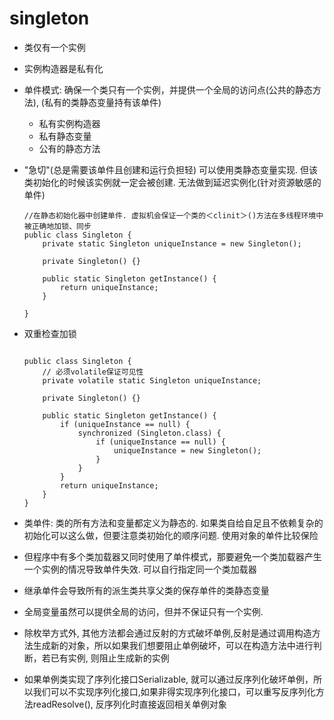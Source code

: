 # singleton

- 类仅有一个实例

- 实例构造器是私有化

- 单件模式: 确保一个类只有一个实例，并提供一个全局的访问点(公共的静态方法), (私有的类静态变量持有该单件)
    - 私有实例构造器
    - 私有静态变量
    - 公有的静态方法

- "急切"(总是需要该单件且创建和运行负担轻) 可以使用类静态变量实现. 但该类初始化的时候该实例就一定会被创建. 无法做到延迟实例化(针对资源敏感的单件)
    ```
    //在静态初始化器中创建单件. 虚拟机会保证一个类的＜clinit＞()方法在多线程环境中被正确地加锁、同步
    public class Singleton {
        private static Singleton uniqueInstance = new Singleton();
     
        private Singleton() {}
     
        public static Singleton getInstance() {
            return uniqueInstance;
        }
        
    }
    ```
    
- 双重检查加锁
    ```
    
    public class Singleton {
        // 必须volatile保证可见性
        private volatile static Singleton uniqueInstance;
     
        private Singleton() {}
     
        public static Singleton getInstance() {
            if (uniqueInstance == null) {
                synchronized (Singleton.class) {
                    if (uniqueInstance == null) {
                        uniqueInstance = new Singleton();
                    }
                }
            }
            return uniqueInstance;
        }
    }
    ```
    
- 类单件: 类的所有方法和变量都定义为静态的. 如果类自给自足且不依赖复杂的初始化可以这么做，但要注意类初始化的顺序问题. 使用对象的单件比较保险

- 但程序中有多个类加载器又同时使用了单件模式，那要避免一个类加载器产生一个实例的情况导致单件失效. 可以自行指定同一个类加载器

- 继承单件会导致所有的派生类共享父类的保存单件的类静态变量

- 全局变量虽然可以提供全局的访问，但并不保证只有一个实例.

- 除枚举方式外, 其他方法都会通过反射的方式破坏单例,反射是通过调用构造方法生成新的对象，所以如果我们想要阻止单例破坏，可以在构造方法中进行判断，若已有实例, 则阻止生成新的实例

- 如果单例类实现了序列化接口Serializable, 就可以通过反序列化破坏单例，所以我们可以不实现序列化接口,如果非得实现序列化接口，可以重写反序列化方法readResolve(), 反序列化时直接返回相关单例对象